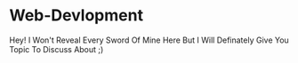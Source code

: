 # Web-Devlopment
Hey! I Won't Reveal Every Sword Of Mine Here But I Will
Definately Give You Topic To Discuss About ;)
